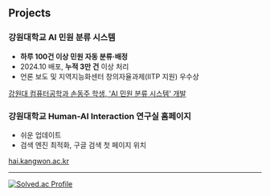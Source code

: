 Projects 
---


### 강원대학교 AI 민원 분류 시스템
- **하루 100건 이상 민원 자동 분류·배정**
- 2024.10 배포, **누적 3만 건** 이상 처리
- 언론 보도 및 지역지능화센터 창의자율과제(IITP 지원) 우수상

[강원대 컴퓨터공학과 손동주 학생, 'AI 민원 분류 시스템' 개발](https://www.veritas-a.com/news/articleView.html?idxno=531813)


### 강원대학교 Human-AI Interaction 연구실 홈페이지
- 쉬운 업데이트 
- 검색 엔진 최적화, 구글 검색 첫 페이지 위치 

[hai.kangwon.ac.kr](https://hai.kangwon.ac.kr) 

---

[![Solved.ac Profile](http://mazassumnida.wtf/api/generate_badge?boj=djson)](https://solved.ac/djson)

